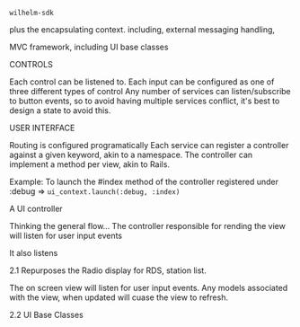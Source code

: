 `wilhelm-sdk`

plus the encapsulating context.
including, external messaging handling,

MVC framework, including UI base classes

CONTROLS

Each control can be listened to.
Each input can be configured as one of three different types of control
Any number of services can listen/subscribe to button events,
so to avoid having multiple services conflict, it's best to design a state to avoid this.


USER INTERFACE

Routing is configured programatically
Each service can register a controller against a given keyword, akin to a namespace. The controller can implement a method per view, akin to Rails.

Example: To launch the #index method of the controller registered under :debug => `ui_context.launch(:debug, :index)`


A UI controller

Thinking the general flow...
The controller responsible for rending the view will listen for user input events

It also listens

2.1 Repurposes the Radio display for RDS, station list.

The on screen view will listen for user input events.
Any models associated with the view, when updated will cuase the view to refresh.

2.2 UI Base Classes
